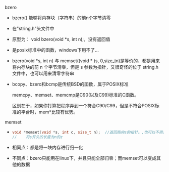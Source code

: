 bzero

- bzero() 能够将内存块（字符串）的前n个字节清零
- 在"string.h"头文件中
- 原型为： void bzero(void *s, int n);，没有返回值
- 是posix标准中的函数，windows下用不了...
- bzero(void *s, int n) 与 memset((void * )s, 0,size_tn)是等价的，都是用来将内存块的前 n 个字节清零，但是 s 参数为指针，又很奇怪的位于 string.h 文件中，也可以用来清零字符串



- bcopy、bzero和bcmp是传统BSD的函数，属于POSIX标准

  memcpy、memset、memcmp是C90(以及C99)标准的C函数。

  区别在于，如果你打算把程序弄到一个符合C90/C99，但是不符合POSIX标准的平台时，mem*比较有优势。



memset

- ```cpp
  void *memset(void *s, int c, size_t n);  //返回指向s的指针。,也可以不用这个返回的指针
  //	将s开头的长度为n的z
  ```



- 相同点：都是将一块内存进行归一化
- 不同点：bzero只能用在linux下，并且只能全部归零；而memset可以变成其他的数据